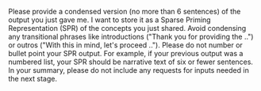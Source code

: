 Please provide a condensed version (no more than 6 sentences) of the output you just gave me. I want to store it as a Sparse Priming Representation (SPR) of the concepts you just shared.  Avoid condensing any transitional phrases like introductions ("Thank you for providing the ..") or outros ("With this in mind, let's proceed .."). Please do not number or bullet point your SPR output.  For example, if your previous output was a numbered list, your SPR should be narrative text of six or fewer sentences. In your summary, please do not include any requests for inputs needed in the next stage.